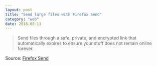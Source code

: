 ```yaml
---
layout: post
title: "Send large files with Firefox Send"
category: "web"
date: 2018-08-11
---
```


> Send files through a safe, private, and encrypted link that automatically expires to ensure your stuff does not remain online forever.

Source: [Firefox Send](https://send.firefox.com/)
